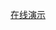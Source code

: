 [在线演示](http://htmlpreview.github.io/?https://github.com/BUPTlhuanyu/personalHomePage/blob/master/src/index.html)